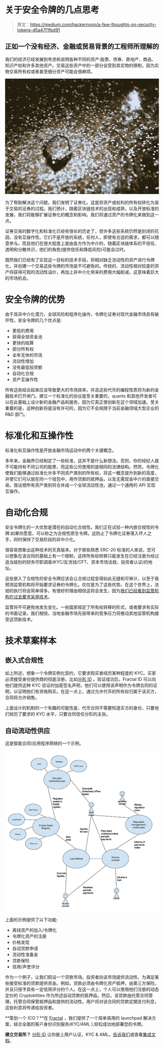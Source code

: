 # 关于安全令牌的几点思考

> 原文：<https://medium.com/hackernoon/a-few-thoughts-on-security-tokens-d5a47f1fbd91>

## 正如一个没有经济、金融或贸易背景的工程师所理解的

我们的经济已经发展到考虑和说明各种不同的资产:股票、债券、房地产、商品、知识产权和许多其他资产。交易这些资产中的一部分会受到其实物的限制，因为实物交易所有权或者甚至细分资产可能会很麻烦。

![](img/c15a12e3b75c0d5e86a0db60f872699f.png)

为了帮助解决这个问题，我们发明了证券化。这是将资产或权利的所有权转化为易于交易的证券的过程。我们预计，随着区块链技术的出现和成熟，以及开放标准的发展，我们将能够扩展证券化的概念和影响。我们将通过资产的令牌化来做到这一点。

证券交易的数字化和标准化已经有很长的历史了，但许多这些系统仍然是封闭的花园，没有互操作性。它们不是开放的系统，任何人，即使有合适的需求，都可以随意参与。而且他们在很大程度上是由各方作为中介的，随着区块链体系的不信任、透明和分散共识，他们的角色(提供信任和降低风险)可能会过时。

既然我们已经有了实现这一目标的技术手段，将相对缺乏流动性的资产进行令牌化，并创建一个交易这些令牌的市场是不可避免的。传统的、流动性相对较差的资产将获得可观的流动性溢价，再加上非中介化带来的费用大幅削减，这意味着巨大的市场机会。

# 安全令牌的优势

由于其非中介化潜力、全球风险和程序化操作，令牌化证券对现代金融市场具有破坏性。安全令牌的几个优点是:

*   更低的费用
*   获得全球资金池
*   更快的结算
*   部分所有权
*   全年无休的市场
*   流动性增加
*   没有最低投资额
*   自动化合规
*   资产互操作性

所有这些结合起来应该导致更大的市场效率，并且这些代币的编程性质将为新的金融技术打开闸门。建立一个标准化的协议是至关重要的，quants 和其他开发者可以在此基础上设计新的金融产品和服务，因为它真正使创新在这个领域加速。至关重要的是，这种创新将是没有许可的，因为它不会局限于当前金融领域大型企业的 R&D 部门。

# 标准化和互操作性

标准化和互操作性是开放金融市场运动中的两个关键概念。

多年来，金融界已经制定了一些标准，这并不是什么新想法。否则，你的经纪人就不可能持有不同公司的股票，而这些公司使用的是相同的法律结构。然而，令牌化使我们能够通过标准化许多不同资产类别的所有权，将这一概念提升到新的高度，并使它们可以放在同一个钱包中，用作贷款的抵押品，以及无需现金中介的直接交易。我设想所有资产类别将合并成一个全球流动性池，通过一个通用的 API 实现互操作。

# 自动化合规

安全令牌化的一大优势是潜在的自动化合规性。我们正在试验一种内嵌合规性的令牌:如果你愿意，可以称之为合规性原生令牌。这防止了令牌化证券落入坏人之手，同时保持了交易阶段的非中介化。

很容易想象出这种技术的天真版本。对于那些熟悉 ERC-20 标准的人来说，您可以想象在该合同的基础上有一个限制，这样所有权转移只能发生在已经注册为经过适当级别的财务尽职调查(KYC/反洗钱/CFT、资本市场法规、投资者认证)的地址。

这些嵌入了合规性的安全令牌应该会让合规过程变得如此无缝和可审计，以至于我预测监管机构将开始要求证券的令牌化，仅仅是为了这些优势。在这个世界上，法规的执行将会简单得多。有很好的理由相信这将会发生，因为[我们已经看到监管机构在过去要求采用技术](https://www.sec.gov/info/edgar/regoverview.htm)。

监管将不可避免地发生变化。一些国家规定了所有权转移的形式，或者要求有实际的书面记录。我们相信，当地金融市场先驱带来的竞争压力将推动其他监管机构接受这项新技术。

# 技术草案样本

## 嵌入式合规性

如上所述，想象一个令牌实例化契约，它要求购买者经历某种程度的 KYC。买家必须接受身份提供商的彻底注册，比如[分形 ID](/frctls/introducing-fractal-id-gateway-to-the-web-3-0-8169b4291d45) 。验证成功后，Fractal ID 可以向他们提供这种 KYC 验证的加密签名声明，他们可以使用该声明作为令牌合同的证明，以证明他们有资格购买。在这一点上，通过允许代币的所有权归属于该买方，合同将允许销售。

上面设计的机制的一个有趣的可能性是，代币合同不需要知道买方的身份，只要他们经历了要求的 KYC 水平，只要合同信任分形的主张。

## 自动流动性供应

这是智能合同/应用程序网络的一个示例。

![](img/8c0a51d5336b680e84b60ad226df1edd.png)

上面的示例提供了以下功能:

*   离线资产的加入/令牌化
*   令牌化资产的注册
*   价格发现
*   自动贷款申请
*   流动性准备金
*   贷款保险
*   信用/声誉评分

作为一个例子，让我们假设一个贷款市场，投资者向该市场提供流动性，为满足某些接受标准的贷款提供资金。例如，贷款必须由令牌化资产抵押，由第三方保险，并且只授予具有一定信用评分的个人。在这一点上，个人可以使用他们注册的动态定价的 Cryptokitties 作为所述自动贷款的抵押品。然后，该贷款由托管合同管理，托管合同保管抵押品和提供的流动性。用户将对该合同的贷款定期支付利息，这些利息将传递给投资者。

**策划一个 ICO？**在 [Fractal](https://www.trustfractal.com/business/) ，我们提供了一个简单易用的 launchpad 解决方案，结合全面的客户身份识别服务(KYC/AML ),轻松成功地部署您的令牌。

**建立交易所？** [分形 ID](/frctls/introducing-fractal-id-gateway-to-the-web-3-0-8169b4291d45) 让你披上用户认证，KYC & AML。[告诉我们](https://trustfractal.com/business/)或查看[集成文档](https://github.com/FractalBlockchain/id-integration-docs)。